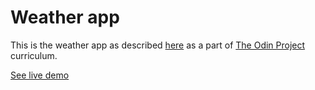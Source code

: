 # Weather app

This is the weather app as described [here](https://www.theodinproject.com/lessons/node-path-javascript-weather-app) as a part of [The Odin Project](https://www.theodinproject.com)
curriculum.

[See live demo](https://sinabayati.github.io/weather-app/)